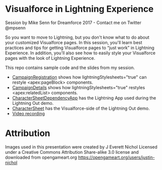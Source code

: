 # Visualforce in Lightning Experience

Session by Mike Senn for Dreamforce 2017 - Contact me on Twitter @mpsenn

So you want to move to Lightning, but you don't know what to do about your customized Visualforce pages. In this session, you'll learn best practices and tips for getting Visualforce pages to “just work” in Lightning Experience. In addition, you'll also see how to easily style your Visualforce pages with the look of Lightning Experience.

This repo contains sample code and the slides from my session.

* [CampaignRegistration](pages/CampaignRegistration.page) shows how lightningStylesheets="true" can restyle \<apex:pageBlock> components.
* [CampaignDetails](pages/CampaignDetails.page) shows how lightningStylesheets="true" restyles \<apex:relatedList> components.
* [CharacterSheetDependencyApp](aura/CharacterSheetDependencyApp/CharacterSheetDependencyApp.app) has the Lightning App used during the Lightning Out demo.
* [CharacterSheet](pages/CharacterSheet.page) has the Visualforce-side of the Lightning Out demo.
* [Video recording](https://www.youtube.com/watch?v=QldOnapN-dQ)

# Attribution

Images used in this presentation were created by J Everett Nichol Licensed under a Creative Commons Attribution Share-alike 3.0 license and downloaded from opengameart.org
https://opengameart.org/users/justin-nichol
